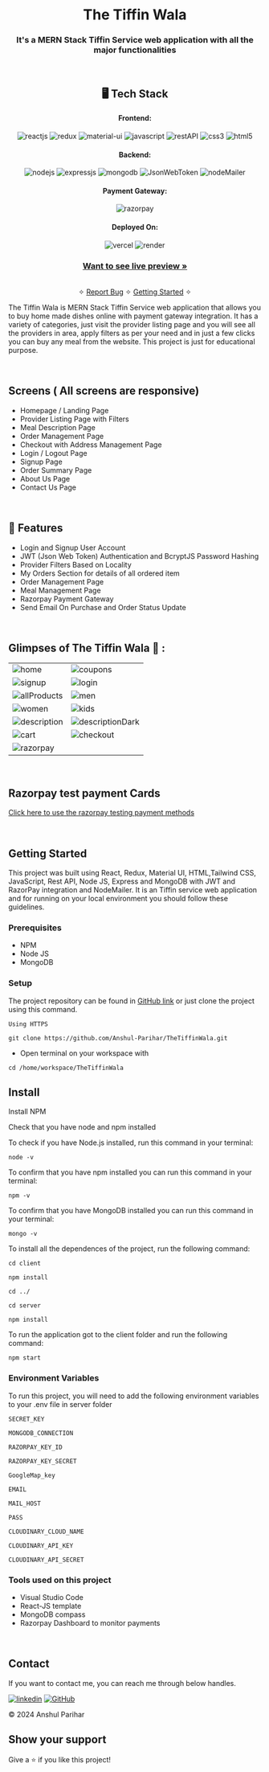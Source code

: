 
<h1 align="center">The Tiffin Wala</h1>

<h3 align="center">It's a MERN Stack Tiffin Service web application with all the major functionalities</h3>

<br />

<h2 align="center">🖥️ Tech Stack</h2>


<h4 align="center">Frontend:</h4>

<p align="center">
  <img src="https://img.shields.io/badge/React-20232A?style=for-the-badge&logo=react&logoColor=61DAFB" alt="reactjs" />
  <img src="https://img.shields.io/badge/Redux-593D88?style=for-the-badge&logo=redux&logoColor=white" alt="redux" />
  <img src="https://img.shields.io/badge/Material%20UI-3bc7bd?style=for-the-badge&logo=materialui&logoColor=white" alt="material-ui" />
  <img src="https://img.shields.io/badge/JavaScript-323330?style=for-the-badge&logo=javascript&logoColor=F7DF1E" alt="javascript" />
  <img src="https://img.shields.io/badge/Rest_API-02303A?style=for-the-badge&logo=react-router&logoColor=white" alt="restAPI" />
  <img src="https://img.shields.io/badge/CSS3-1572B6?style=for-the-badge&logo=css3&logoColor=white" alt="css3" />
  <img src="https://img.shields.io/badge/HTML5-E34F26?style=for-the-badge&logo=html5&logoColor=white" alt="html5" />
</p>


<h4 align="center">Backend:</h4>

<p align="center">
  <img src="https://img.shields.io/badge/Node.js-339933?style=for-the-badge&logo=nodedotjs&logoColor=white" alt="nodejs" />
  <img src="https://img.shields.io/badge/Express.js-000000?style=for-the-badge&logo=express&logoColor=white" alt="expressjs" />
  <img src="https://img.shields.io/badge/MongoDB-4EA94B?style=for-the-badge&logo=mongodb&logoColor=white" alt="mongodb" />
  <img src="https://img.shields.io/badge/JWT-000000?style=for-the-badge&logo=JSON%20web%20tokens&logoColor=white" alt="JsonWebToken" />
  <img src="https://img.shields.io/badge/Nodemailer-4EA94B?style=for-the-badge&logo=nodemailer&logoColor=white" alt="nodeMailer" />
  
</p>


<h4 align="center">Payment Gateway:</h4>

<p align="center">
  <img src="https://img.shields.io/badge/Razorpay-02042B?style=for-the-badge&logo=razorpay&logoColor=3395FF" alt="razorpay" />
</p>


<h4 align="center">Deployed On:</h4>

<p align="center">
  <img src="https://img.shields.io/badge/Vercel-00C7B7?style=for-the-badge&logo=vercel&logoColor=white" alt="vercel" />
  <img src="https://img.shields.io/badge/Render-430098?style=for-the-badge&logo=render&logoColor=white" alt="render" />
</p>



<h3 align="center"><a href="https://the-tiffin-wala.vercel.app/"><strong>Want to see live preview »</strong></a></h3>

<p align="center">
  <br />&#10023;
  <a href="https://github.com/Anshul-Parihar/TheTiffinWala/issues">Report Bug</a> &#10023;
  <a href="#Getting-Started">Getting Started</a> &#10023; 

</p>


The Tiffin Wala is MERN Stack Tiffin Service web application that allows you to buy home made dishes online with payment gateway integration. It has a variety of categories, just visit the provider listing page and you will see all the providers in area, apply filters as per your need and in just a few clicks you can buy any meal from the website. This project is just for educational purpose.

<br />

## Screens ( All screens are responsive)
- Homepage / Landing Page
- Provider Listing Page with Filters
- Meal Description Page
- Order Management Page
- Checkout with Address Management Page
- Login / Logout Page
- Signup Page
- Order Summary Page
- About Us Page
- Contact Us Page


<br />


## 🚀 Features
- Login and Signup User Account
- JWT (Json Web Token) Authentication and BcryptJS Password Hashing 
- Provider Filters Based on Locality 
- My Orders Section for details of all ordered item 
- Order Management Page
- Meal Management Page
- Razorpay Payment Gateway
- Send Email On Purchase and Order Status Update

<br />

## Glimpses of The Tiffin Wala 🙈 :


<table>
  <tr>
    <td><img src="https://res.cloudinary.com/dvoj9zeng/image/upload/v1725041340/Screenshot_2024-08-30_230835_axtlwj.png" alt="home" /></td>
    <td><img src="https://res.cloudinary.com/dvoj9zeng/image/upload/v1725041341/Screenshot_2024-08-30_231001_gquprh.png" alt="coupons" /></td>
  </tr>
  <tr>
    <td><img src="https://res.cloudinary.com/dvoj9zeng/image/upload/v1725041342/Screenshot_2024-08-30_231159_zflftc.png" alt="signup" /></td>
    <td><img src="https://res.cloudinary.com/dvoj9zeng/image/upload/v1725041342/Screenshot_2024-08-30_232305_nee6xs.png" alt="login" /></td>
  </tr>
  <tr>
    <td><img src="https://res.cloudinary.com/dvoj9zeng/image/upload/v1725041343/Screenshot_2024-08-30_231053_kqmdeb.png" alt="allProducts" /></td>
    <td><img src="https://res.cloudinary.com/dvoj9zeng/image/upload/v1725041343/Screenshot_2024-08-30_231306_urw0rr.png" alt="men" /></td>
  </tr>
  <tr>
    <td><img src="https://res.cloudinary.com/dvoj9zeng/image/upload/v1725041343/Screenshot_2024-08-30_232508_w4iuc7.png" alt="women" /></td>
    <td><img src="https://res.cloudinary.com/dvoj9zeng/image/upload/v1725041343/Screenshot_2024-08-30_232410_k8mkyp.png" alt="kids" /></td>
  </tr>
  <tr>
    <td><img src="https://res.cloudinary.com/dvoj9zeng/image/upload/v1725041343/Screenshot_2024-08-30_231138_p3vhls.png" alt="description" /></td>
    <td><img src="https://res.cloudinary.com/dvoj9zeng/image/upload/v1725041344/Screenshot_2024-08-30_231445_n8drxn.png" alt="descriptionDark" /></td>
  </tr>
  <tr>
    <td><img src="https://res.cloudinary.com/dvoj9zeng/image/upload/v1725041344/Screenshot_2024-08-30_232728_lxg3vo.png" alt="cart" /></td>
    <td><img src="https://res.cloudinary.com/dvoj9zeng/image/upload/v1725041344/Screenshot_2024-08-30_232757_pyqihx.png" alt="checkout" /></td>
  </tr>
  <tr>
    <td><img src="https://res.cloudinary.com/dvoj9zeng/image/upload/v1725041636/Screenshot_31_krxc5f.png" alt="razorpay" /></td>
  </tr>
</table>

<br />


## Razorpay test payment Cards

[Click here to use the razorpay testing payment methods](https://razorpay.com/docs/payments/payments/test-card-upi-details/)


<br />


## Getting Started

This project was built using React, Redux, Material UI, HTML,Tailwind CSS, JavaScript, Rest API, Node JS, Express and MongoDB with JWT and RazorPay integration and NodeMailer. It is an Tiffin service web application and for running on your local environment you should follow these guidelines.


### Prerequisites

- NPM
- Node JS
- MongoDB

### Setup


The project repository can be found in [GitHub link](https://github.com/Anshul-Parihar/TheTiffinWala) or just clone the project using this command.


```
Using HTTPS

git clone https://github.com/Anshul-Parihar/TheTiffinWala.git
```

+ Open terminal on your workspace with

```
cd /home/workspace/TheTiffinWala
```


## Install

Install NPM

Check that you have node and npm installed

To check if you have Node.js installed, run this command in your terminal:


```
node -v
```

To confirm that you have npm installed you can run this command in your terminal:


```
npm -v
```

To confirm that you have MongoDB installed you can run this command in your terminal:


```
mongo -v
```


To install all the dependences of the project, run the following command:


```
cd client

npm install

cd ../

cd server

npm install
```


To run the application got to the client folder and run the following command:

```
npm start
```

### Environment Variables

To run this project, you will need to add the following environment variables to your .env file in server folder

`SECRET_KEY`

`MONGODB_CONNECTION`

`RAZORPAY_KEY_ID`

`RAZORPAY_KEY_SECRET`

`GoogleMap_key`

`EMAIL`

`MAIL_HOST`

`PASS`

`CLOUDINARY_CLOUD_NAME`

`CLOUDINARY_API_KEY`

`CLOUDINARY_API_SECRET`




### Tools used on this project

- Visual Studio Code
- React-JS template
- MongoDB compass
- Razorpay Dashboard to monitor payments

<br />



## Contact

If you want to contact me, you can reach me through below handles.

[![linkedin](https://img.shields.io/badge/Anshul_Parihar-0077B5?style=for-the-badge&logo=linkedin&logoColor=white)](https://www.linkedin.com/in/anshul-parihar-8251a4206/)
[![GitHub](https://img.shields.io/badge/Anshul_Parihar-20232A?style=for-the-badge&logo=Github&logoColor=white)](https://github.com/Anshul-Parihar)

© 2024 Anshul Parihar



## Show your support

Give a ⭐️ if you like this project!
